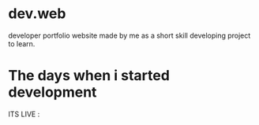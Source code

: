 # dev.web
developer portfolio website made by me as a short skill developing project to learn.
# The days when i started development
ITS LIVE :
